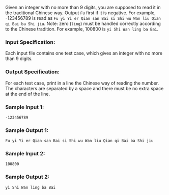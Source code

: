 <!-- Title
Read Number in Chinese (25)
-->
Given an integer with no more than 9 digits, you are supposed to read it in
the traditional Chinese way. Output `Fu` first if it is negative. For example,
-123456789 is read as `Fu yi Yi er Qian san Bai si Shi wu Wan liu Qian qi Bai
ba Shi jiu`. Note: zero (`ling`) must be handled correctly according to the
Chinese tradition. For example, 100800 is `yi Shi Wan ling ba Bai`.

### Input Specification:

Each input file contains one test case, which gives an integer with no more
than 9 digits.

### Output Specification:

For each test case, print in a line the Chinese way of reading the number. The
characters are separated by a space and there must be no extra space at the
end of the line.

### Sample Input 1:

```
-123456789
```

### Sample Output 1:

```
Fu yi Yi er Qian san Bai si Shi wu Wan liu Qian qi Bai ba Shi jiu
```

### Sample Input 2:

```
100800
```

### Sample Output 2:

```
yi Shi Wan ling ba Bai
```
